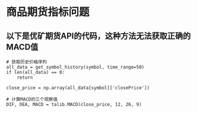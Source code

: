 # 商品期货指标问题

以下是优矿期货API的代码，这种方法无法获取正确的MACD值
--------------------------------------
    # 获取历史价格序列
    all_data = get_symbol_history(symbol, time_range=50)
    if len(all_data) == 0:
        return

    close_price = np.array(all_data[symbol]['closePrice'])

    # 计算MACD的三个观察值
    DIF, DEA, MACD = talib.MACD(close_price, 12, 26, 9)